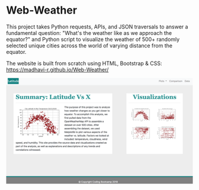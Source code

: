 # Web-Weather

This project takes Python requests, APIs, and JSON traversals to answer a fundamental question: "What's the weather like as we approach the equator?" and Python script to visualize the weather of 500+ randomly selected unique cities across the world of varying distance from the equator. 

The website is built from scratch using HTML, Bootstrap & CSS: https://madhavi-r.github.io/Web-Weather/

![web](homepage.png) 
